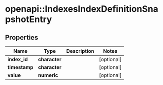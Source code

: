# openapi::IndexesIndexDefinitionSnapshotEntry


## Properties
Name | Type | Description | Notes
------------ | ------------- | ------------- | -------------
**index_id** | **character** |  | [optional] 
**timestamp** | **character** |  | [optional] 
**value** | **numeric** |  | [optional] 


